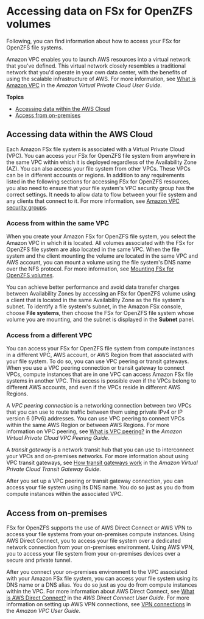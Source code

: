 # Accessing data on FSx for OpenZFS volumes<a name="access-environments"></a>

Following, you can find information about how to access your FSx for OpenZFS file systems\.

Amazon VPC enables you to launch AWS resources into a virtual network that you've defined\. This virtual network closely resembles a traditional network that you'd operate in your own data center, with the benefits of using the scalable infrastructure of AWS\. For more information, see [What is Amazon VPC](https://docs.aws.amazon.com/vpc/latest/userguide/what-is-amazon-vpc.html) in the *Amazon Virtual Private Cloud User Guide*\.

**Topics**
+ [Accessing data within the AWS Cloud](#access-within-aws)
+ [Access from on\-premises](#access-fsxopenzfs-onprem)

## Accessing data within the AWS Cloud<a name="access-within-aws"></a>

Each Amazon FSx file system is associated with a Virtual Private Cloud \(VPC\)\. You can access your FSx for OpenZFS file system from anywhere in the same VPC within which it is deployed regardless of the Availability Zone \(AZ\)\. You can also access your file system from other VPCs\. These VPCs can be in different accounts or regions\. In addition to any requirements listed in the following sections for accessing FSx for OpenZFS resources, you also need to ensure that your file system's VPC security group has the correct settings\. It needs to allow data to flow between your file system and any clients that connect to it\. For more information, see [Amazon VPC security groups](limit-access-security-groups.md#fsx-vpc-security-groups)\.

### Access from within the same VPC<a name="same-vpc-access"></a>

When you create your Amazon FSx for OpenZFS file system, you select the Amazon VPC in which it is located\. All volumes associated with the FSx for OpenZFS file system are also located in the same VPC\. When the file system and the client mounting the volume are located in the same VPC and AWS account, you can mount a volume using the file system's DNS name over the NFS protocol\. For more information, see [Mounting FSx for OpenZFS volumes](mount-openzfs-volumes.md)\.

You can achieve better performance and avoid data transfer charges between Availability Zones by accessing an FSx for OpenZFS volume using a client that is located in the same Availability Zone as the file system's subnet\. To identify a file system's subnet, in the Amazon FSx console, choose **File systems**, then choose the FSx for OpenZFS file system whose volume you are mounting, and the subnet is displayed in the **Subnet** panel\.

### Access from a different VPC<a name="vpc-peering"></a>

You can access your FSx for OpenZFS file system from compute instances in a different VPC, AWS account, or AWS Region from that associated with your file system\. To do so, you can use VPC peering or transit gateways\. When you use a VPC peering connection or transit gateway to connect VPCs, compute instances that are in one VPC can access Amazon FSx file systems in another VPC\. This access is possible even if the VPCs belong to different AWS accounts, and even if the VPCs reside in different AWS Regions\. 

A *VPC peering connection* is a networking connection between two VPCs that you can use to route traffic between them using private IPv4 or IP version 6 \(IPv6\) addresses\. You can use VPC peering to connect VPCs within the same AWS Region or between AWS Regions\. For more information on VPC peering, see [What is VPC peering?](vpc/latest/peering/what-is-vpc-peering.html) in the *Amazon Virtual Private Cloud VPC Peering Guide*\.

A *transit gateway* is a network transit hub that you can use to interconnect your VPCs and on\-premises networks\. For more information about using VPC transit gateways, see [ How transit gateways work](vpc/latest/tgw/how-transit-gateways-work.html) in the *Amazon Virtual Private Cloud Transit Gateway Guide*\.

After you set up a VPC peering or transit gateway connection, you can access your file system using its DNS name\. You do so just as you do from compute instances within the associated VPC\.

## Access from on\-premises<a name="access-fsxopenzfs-onprem"></a>

FSx for OpenZFS supports the use of AWS Direct Connect or AWS VPN to access your file systems from your on\-premises compute instances\. Using AWS Direct Connect, you to access your file system over a dedicated network connection from your on\-premises environment\. Using AWS VPN, you to access your file system from your on\-premises devices over a secure and private tunnel\.

After you connect your on\-premises environment to the VPC associated with your Amazon FSx file system, you can access your file system using its DNS name or a DNS alias\. You do so just as you do from compute instances within the VPC\. For more information about AWS Direct Connect, see [What is AWS Direct Connect?](https://docs.aws.amazon.com/directconnect/latest/UserGuide/Welcome.html) in the *AWS Direct Connect User Guide*\. For more information on setting up AWS VPN connections, see [VPN connections](https://docs.aws.amazon.com/vpc/latest/userguide/vpn-connections.html) in the *Amazon VPC User Guide*\.